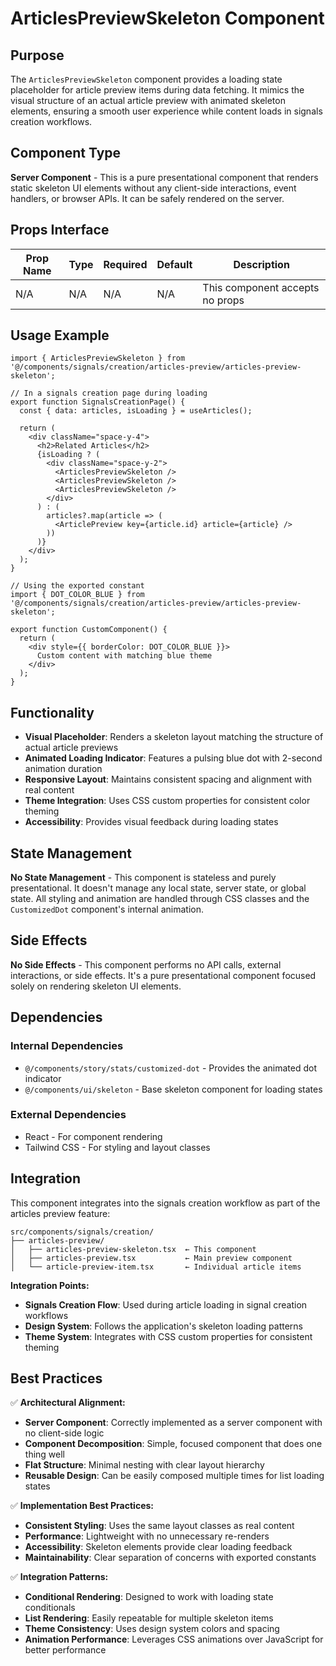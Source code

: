# ArticlesPreviewSkeleton Component

## Purpose

The `ArticlesPreviewSkeleton` component provides a loading state placeholder for article preview items during data fetching. It mimics the visual structure of an actual article preview with animated skeleton elements, ensuring a smooth user experience while content loads in signals creation workflows.

## Component Type

**Server Component** - This is a pure presentational component that renders static skeleton UI elements without any client-side interactions, event handlers, or browser APIs. It can be safely rendered on the server.

## Props Interface

| Prop Name | Type | Required | Default | Description |
|-----------|------|----------|---------|-------------|
| N/A | N/A | N/A | N/A | This component accepts no props |

## Usage Example

```tsx
import { ArticlesPreviewSkeleton } from '@/components/signals/creation/articles-preview/articles-preview-skeleton';

// In a signals creation page during loading
export function SignalsCreationPage() {
  const { data: articles, isLoading } = useArticles();

  return (
    <div className="space-y-4">
      <h2>Related Articles</h2>
      {isLoading ? (
        <div className="space-y-2">
          <ArticlesPreviewSkeleton />
          <ArticlesPreviewSkeleton />
          <ArticlesPreviewSkeleton />
        </div>
      ) : (
        articles?.map(article => (
          <ArticlePreview key={article.id} article={article} />
        ))
      )}
    </div>
  );
}

// Using the exported constant
import { DOT_COLOR_BLUE } from '@/components/signals/creation/articles-preview/articles-preview-skeleton';

export function CustomComponent() {
  return (
    <div style={{ borderColor: DOT_COLOR_BLUE }}>
      Custom content with matching blue theme
    </div>
  );
}
```

## Functionality

- **Visual Placeholder**: Renders a skeleton layout matching the structure of actual article previews
- **Animated Loading Indicator**: Features a pulsing blue dot with 2-second animation duration
- **Responsive Layout**: Maintains consistent spacing and alignment with real content
- **Theme Integration**: Uses CSS custom properties for consistent color theming
- **Accessibility**: Provides visual feedback during loading states

## State Management

**No State Management** - This component is stateless and purely presentational. It doesn't manage any local state, server state, or global state. All styling and animation are handled through CSS classes and the `CustomizedDot` component's internal animation.

## Side Effects

**No Side Effects** - This component performs no API calls, external interactions, or side effects. It's a pure presentational component focused solely on rendering skeleton UI elements.

## Dependencies

### Internal Dependencies
- `@/components/story/stats/customized-dot` - Provides the animated dot indicator
- `@/components/ui/skeleton` - Base skeleton component for loading states

### External Dependencies
- React - For component rendering
- Tailwind CSS - For styling and layout classes

## Integration

This component integrates into the signals creation workflow as part of the articles preview feature:

```
src/components/signals/creation/
├── articles-preview/
│   ├── articles-preview-skeleton.tsx  ← This component
│   ├── articles-preview.tsx           ← Main preview component
│   └── article-preview-item.tsx       ← Individual article items
```

**Integration Points:**
- **Signals Creation Flow**: Used during article loading in signal creation workflows
- **Design System**: Follows the application's skeleton loading patterns
- **Theme System**: Integrates with CSS custom properties for consistent theming

## Best Practices

✅ **Architectural Alignment:**
- **Server Component**: Correctly implemented as a server component with no client-side logic
- **Component Decomposition**: Simple, focused component that does one thing well
- **Flat Structure**: Minimal nesting with clear layout hierarchy
- **Reusable Design**: Can be easily composed multiple times for list loading states

✅ **Implementation Best Practices:**
- **Consistent Styling**: Uses the same layout classes as real content
- **Performance**: Lightweight with no unnecessary re-renders
- **Accessibility**: Skeleton elements provide clear loading feedback
- **Maintainability**: Clear separation of concerns with exported constants

✅ **Integration Patterns:**
- **Conditional Rendering**: Designed to work with loading state conditionals
- **List Rendering**: Easily repeatable for multiple skeleton items
- **Theme Consistency**: Uses design system colors and spacing
- **Animation Performance**: Leverages CSS animations over JavaScript for better performance